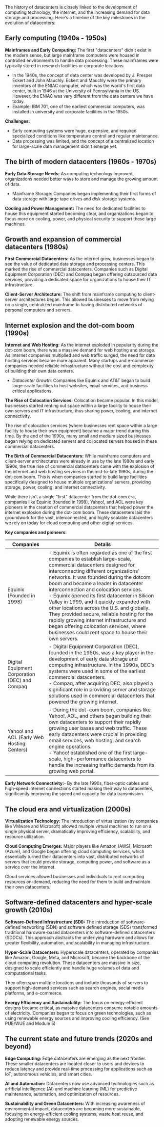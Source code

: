 The history of datacenters is closely linked to the development of computing technology, the internet, and the increasing demand for data storage and processing. Here's a timeline of the key milestones in the evolution of datacenters:

## Early computing (1940s - 1950s)

**Mainframes and Early Computing:** The first "datacenters" didn't exist in the modern sense, but large mainframe computers were housed in controlled environments to handle data processing. These mainframes were typically stored in research facilities or corporate locations.
- In the 1940s, the concept of data center was developed by J. Presper Eckert and John Mauchly. Eckert and Mauchly were the primary inventors of the ENIAC computer, which was the world's first data center, built in 1946 at the University of Pennsylvania in the US.  However, the ENIAC was very different from the data centers we have today.
- Example: IBM 701, one of the earliest commercial computers, was installed in university and corporate facilities in the 1950s.

**Challenges:**

- Early computing systems were huge, expensive, and required specialized conditions like temperature control and regular maintenance.
- Data processing was limited, and the concept of a centralized location for large-scale data management didn't emerge yet.

## The birth of modern datacenters (1960s - 1970s)

**Early Data Storage Needs:** As computing technology improved, organizations needed better ways to store and manage the growing amount of data.
- Mainframe Storage: Companies began implementing their first forms of data storage with large tape drives and disk storage systems.

**Cooling and Power Management:** The need for dedicated facilities to house this equipment started becoming clear, and organizations began to focus more on cooling, power, and physical security to support these large machines.

## Growth and expansion of commercial datacenters (1980s)

**First Commercial Datacenters:** As the internet grew, businesses began to see the value of dedicated data storage and processing centers. This marked the rise of commercial datacenters. Companies such as Digital Equipment Corporation (DEC) and Compaq began offering outsourced data services, providing a dedicated space for organizations to house their IT infrastructure.

**Client-Server Architecture:** The shift from mainframe computing to client-server architectures began. This allowed businesses to move from relying on a single, centralized mainframe to having distributed networks of personal computers and servers.

## Internet explosion and the dot-com boom (1990s)

**Internet and Web Hosting:** As the internet exploded in popularity during the dot-com boom, there was a massive demand for web hosting and storage. As internet companies multiplied and web traffic surged, the need for data hosting services became more apparent. Many startups and e-commerce companies needed reliable infrastructure without the cost and complexity of building their own data centers.
- _Datacenter Growth_: Companies like Equinix and AT&T began to build large-scale facilities to host websites, email services, and business critical applications.

**The Rise of Colocation Services:** Colocation became popular. In this model, businesses started renting out space within a large facility to house their own servers and IT infrastructure, thus sharing power, cooling, and internet connectivity.

The rise of colocation services (where businesses rent space within a large facility to house their own equipment) became a major trend during this time. By the end of the 1990s, many small and medium sized businesses began relying on dedicated servers and collocated servers housed in these commercial datacenters.

**The Birth of Commercial Datacenters:** While mainframe computers and client-server architectures were already in use by the late 1980s and early 1990s, the true rise of commercial datacenters came with the explosion of the internet and web hosting services in the mid-to-late 1990s, during the dot-com boom. This is when companies started to build large facilities specifically designed to house multiple organizations' servers, providing storage, power, cooling, and internet connectivity.

While there isn't a single “first” datacenter from the dot-com era, companies like Equinix (founded in 1998), Yahoo!, and AOL were key pioneers in the creation of commercial datacenters that helped power the internet explosion during the dot-com boom. These datacenters laid the groundwork for the vast, interconnected, and highly scalable datacenters we rely on today for cloud computing and other digital services.

**Key companies and pioneers:**

|Companies|Details|
|---|---|
|Equinix (Founded in 1998)|- Equinix is often regarded as one of the first companies to establish large-scale, commercial datacenters designed for interconnecting different organizations' networks. It was founded during the dotcom boom and became a leader in datacenter interconnection and colocation services.</br>- Equinix opened its first datacenter in Silicon Valley in 1999, and it quickly expanded with other locations across the U.S. and globally. They provided secure, reliable hosting for the rapidly growing internet infrastructure and began offering colocation services, where businesses could rent space to house their own servers.|
|Digital Equipment Corporation (DEC) and Compaq|- Digital Equipment Corporation (DEC), founded in the 1950s, was a key player in the development of early data storage and computing infrastructure. In the 1990s, DEC's systems were used in some of the earliest commercial datacenters.</br>- Compaq, after acquiring DEC, also played a significant role in providing server and storage solutions used in commercial datacenters that powered the growing internet.|
|Yahoo! and AOL (Early Web Hosting Centers)|- During the dot-com boom, companies like Yahoo!, AOL, and others began building their own datacenters to support their rapidly growing user bases and web traffic. These early datacenters were crucial in providing email services, web hosting, and search engine operations.</br>- Yahoo! established one of the first large-scale, high-performance datacenters to handle the increasing traffic demands from its growing web portal.

**Early Network Connectivity:**- By the late 1990s, fiber-optic cables and high-speed internet connections started making their way to datacenters, significantly improving the speed and capacity for data transmission.

## The cloud era and virtualization (2000s)

**Virtualization Technology:** The introduction of virtualization (by companies like VMware and Microsoft) allowed multiple virtual machines to run on a single physical server, dramatically improving efficiency, scalability, and resource utilization.

**Cloud Computing Emerges:** Major players like Amazon (AWS), Microsoft (Azure), and Google began offering cloud computing services, which essentially turned their datacenters into vast, distributed networks of servers that could provide storage, computing power, and software as a service over the internet.

Cloud services allowed businesses and individuals to rent computing resources on-demand, reducing the need for them to build and maintain their own datacenters.

## Software-defined datacenters and hyper-scale growth (2010s)

**Software-Defined Infrastructure (SDI):** The introduction of software-defined networking (SDN) and software defined storage (SDS) transformed traditional hardware-based datacenters into software-defined datacenters (SDDCs). This approach abstracts the underlying hardware and allows for greater flexibility, automation, and scalability in managing infrastructure.

**Hyper-Scale Datacenters:** Hyperscale datacenters, operated by companies like Amazon, Google, Meta, and Microsoft, became the backbone of the cloud computing revolution. These datacenters are massive in size, designed to scale efficiently and handle huge volumes of data and computational tasks.

They often span multiple locations and include thousands of servers to support high-demand services such as search engines, social media platforms, and e-commerce.

**Energy Efficiency and Sustainability:** The focus on energy-efficient designs became critical, as massive datacenters consume notable amounts of electricity. Companies began to focus on green technologies, such as using renewable energy sources and improving cooling efficiency. (See PUE/WUE and Module 5)

## The current state and future trends (2020s and beyond)

**Edge Computing:** Edge datacenters are emerging as the next frontier. These smaller datacenters are located closer to users and devices to reduce latency and provide real-time processing for applications such as IoT, autonomous vehicles, and smart cities.

**AI and Automation:** Datacenters now use advanced technologies such as artificial intelligence (AI) and machine learning (ML) for predictive maintenance, automation, and optimization of resources.

**Sustainability and Green Datacenters:** With increasing awareness of environmental impact, datacenters are becoming more sustainable, focusing on energy-efficient cooling systems, waste heat reuse, and adopting renewable energy sources.
